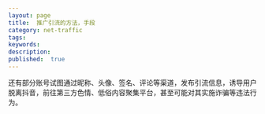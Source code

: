 ```yaml
---
layout: page
title:  推广引流的方法，手段
category: net-traffic
tags:
keywords:
description:
published:  true
---
```




还有部分账号试图通过昵称、头像、签名、评论等渠道，发布引流信息，诱导用户脱离抖音，前往第三方色情、低俗内容聚集平台，甚至可能对其实施诈骗等违法行为。